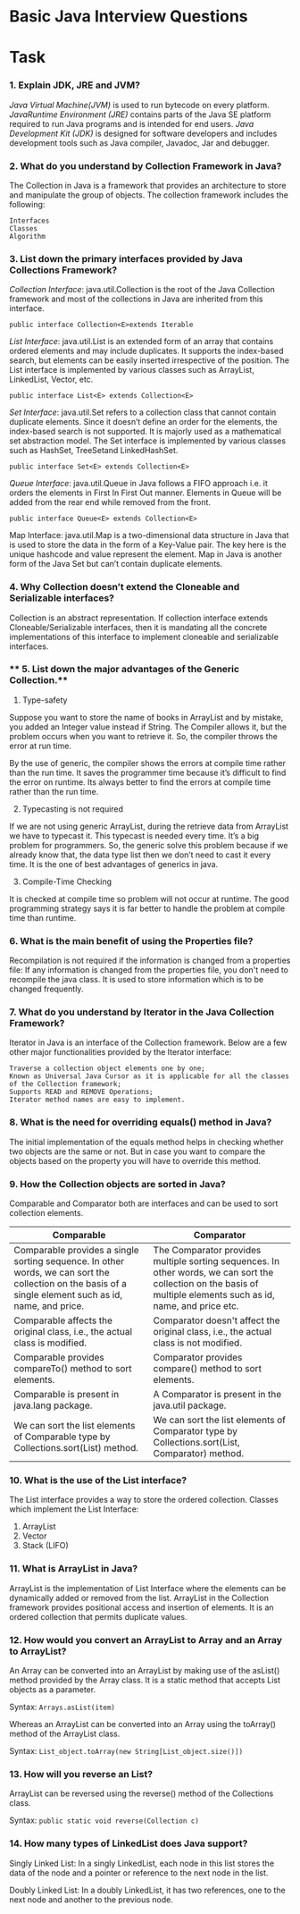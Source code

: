 # Basic Java Interview Questions

Task
===

### **1. Explain JDK, JRE and JVM?**

_Java Virtual Machine(JVM)_ is used to run bytecode on every platform.
_JavaRuntime Environment (JRE)_ contains parts of the Java SE platform required to run Java programs and is intended for end users.
_Java Development Kit (JDK)_ is designed for software developers and includes development tools such as Java compiler, Javadoc, Jar and debugger.


### **2. What do you understand by Collection Framework in Java?**


The Collection in Java is a framework that provides an architecture to store and manipulate the group of objects. The collection framework includes the following:

    Interfaces
    Classes
    Algorithm


### **3. List down the primary interfaces provided by Java Collections Framework?**


_Collection Interface_: java.util.Collection is the root of the Java Collection framework and most of the collections in Java are inherited from this interface.

```public interface Collection<E>extends Iterable```

_List Interface_: java.util.List is an extended form of an array that contains ordered elements and may include duplicates. It supports the index-based search, but elements can be easily inserted irrespective of the position. The List interface is implemented by various classes such as ArrayList, LinkedList, Vector, etc.


```public interface List<E> extends Collection<E>```


_Set Interface_: java.util.Set refers to a collection class that cannot contain duplicate elements. Since it doesn’t define an order for the elements, the index-based search is not supported. It is majorly used as a mathematical set abstraction model. The Set interface is implemented by various classes such as HashSet, TreeSetand LinkedHashSet.

```public interface Set<E> extends Collection<E>```


_Queue Interface_: java.util.Queue in Java follows a FIFO approach i.e. it orders the elements in First In First Out manner. Elements in Queue will be added from the rear end while removed from the front.

```public interface Queue<E> extends Collection<E>```


Map Interface: java.util.Map is a two-dimensional data structure in Java that is used to store the data in the form of a Key-Value pair. The key here is the unique hashcode and value represent the element. Map in Java is another form of the Java Set but can’t contain duplicate elements.



### **4.  Why Collection doesn’t extend the Cloneable and Serializable interfaces?**

Collection is an abstract representation. If collection interface extends Cloneable/Serializable interfaces, then it is mandating all the concrete implementations of this interface to implement cloneable and serializable interfaces.


### ** 5. List down the major advantages of the Generic Collection.**

1. Type-safety

Suppose you want to store the name of books in ArrayList and by mistake, you added an Integer value instead if String. The Compiler allows it, but the problem occurs when you want to retrieve it. So, the compiler throws the error at run time.

By the use of generic, the compiler shows the errors at compile time rather than the run time. It saves the programmer time because it’s difficult to find the error on runtime. Its always better to find the errors at compile time rather than the run time. 

2. Typecasting is not required

If we are not using generic ArrayList, during the retrieve data from ArrayList we have to typecast it. This typecast is needed every time. It’s a big problem for programmers. So, the generic solve this problem because if we already know that, the data type list then we don’t need to cast it every time. It is the one of best advantages of generics in java.

3. Compile-Time Checking

It is checked at compile time so problem will not occur at runtime. The good programming strategy says it is far better to handle the problem at compile time than runtime.

### **6. What is the main benefit of using the Properties file?**

Recompilation is not required if the information is changed from a properties file: If any information is changed from the properties file, you don't need to recompile the java class. It is used to store information which is to be changed frequently.

### **7. What do you understand by Iterator in the Java Collection Framework?**

Iterator in Java is an interface of the Collection framework. Below are a few other major functionalities provided by the Iterator interface:

    Traverse a collection object elements one by one;
    Known as Universal Java Cursor as it is applicable for all the classes of the Collection framework;
    Supports READ and REMOVE Operations;
    Iterator method names are easy to implement.

### **8. What is the need for overriding equals() method in Java?**

The initial implementation of the equals method helps in checking whether two objects are the same or not. But in case you want to compare the objects based on the property you will have to override this method.

### **9. How the Collection objects are sorted in Java?**

Comparable and Comparator both are interfaces and can be used to sort collection elements.

| Comparable |	Comparator |
|------------|-------------|
| Comparable provides a single sorting sequence. In other words, we can sort the collection on the basis of a single element such as id, name, and price. |	The Comparator provides multiple sorting sequences. In other words, we can sort the collection on the basis of multiple elements such as id, name, and price etc. |
| Comparable affects the original class, i.e., the actual class is modified. |Comparator doesn't affect the original class, i.e., the actual class is not modified. |
| Comparable provides compareTo() method to sort elements. |	Comparator provides compare() method to sort elements.|
| Comparable is present in java.lang package.|	A Comparator is present in the java.util package.|
| We can sort the list elements of Comparable type by Collections.sort(List) method.| We can sort the list elements of Comparator type by Collections.sort(List, Comparator) method. |

### **10. What is the use of the List interface?**

The List interface provides a way to store the ordered collection.
Classes which implement the List Interface:
1. ArrayList
2. Vector
3. Stack (LIFO)

### **11. What is ArrayList in Java?**

ArrayList is the implementation of List Interface where the elements can be dynamically added or removed from the list. ArrayList in the Collection framework provides positional access and insertion of elements. It is an ordered collection that permits duplicate values. 

### **12. How would you convert an ArrayList to Array and an Array to ArrayList?**


An Array can be converted into an ArrayList by making use of the asList() method provided by the Array class. It is a static method that accepts List objects as a parameter.

Syntax:
```Arrays.asList(item)```

Whereas an ArrayList can be converted into an Array using the toArray() method of the ArrayList class.

Syntax:
```List_object.toArray(new String[List_object.size()])```

### **13. How will you reverse an List?**


ArrayList can be reversed using the reverse() method of the Collections class.

Syntax:
```public static void reverse(Collection c)```

### **14. How many types of LinkedList does Java support?**

Singly Linked List: In a singly LinkedList, each node in this list stores the data of the node and a pointer or reference to the next node in the list.

Doubly Linked List: In a doubly LinkedList, it has two references, one to the next node and another to the previous node.
